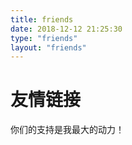 ```yaml
---
title: friends
date: 2018-12-12 21:25:30
type: "friends"
layout: "friends"
---
```

# 友情链接
你们的支持是我最大的动力！